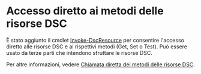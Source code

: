 # Accesso diretto ai metodi delle risorse DSC


È stato aggiunto il cmdlet [Invoke-DscResource](https://technet.microsoft.com/en-us/library/mt517869.aspx) per consentire l'accesso diretto alle risorse DSC e ai rispettivi metodi (Get, Set o Test). Può essere usato da terze parti che intendono sfruttare le risorse DSC.

Per altre informazioni, vedere [Chiamata diretta dei metodi delle risorse DSC](https://msdn.microsoft.com/powershell/dsc/directcallresource).



<!--HONumber=Jul16_HO1-->


